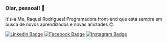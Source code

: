 ### Olar, pessoal! 👋

It's-a Me, Raquel Rodrigues!
Programadora front-end que está sempre em busca de novos aprendizados e novas amizades :heart_eyes:

[![Linkedin Badge](https://img.shields.io/badge/LinkedIn-0077B5?style=for-the-badge&logo=linkedin&logoColor=white&link=https://www.linkedin.com/in/raquel-f-rodrigues/)](https://www.linkedin.com/in/raquel-f-rodrigues/)
[![Facebook Badge](https://img.shields.io/badge/Facebook-1877F2?style=for-the-badge&logo=facebook&logoColor=white&link=https://www.facebook.com/raquel.rdgues)](https://www.facebook.com/raquel.rdgues)
[![Instagram Badge](https://img.shields.io/badge/Instagram-E4405F?style=for-the-badge&logo=instagram&logoColor=white&link=https://www.instagram.com/raquel.rodriigues/)](https://www.instagram.com/raquel.rodriigues/)
